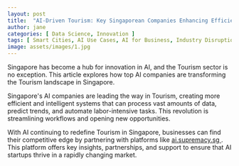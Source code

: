 ```yaml
---
layout: post
title:  "AI-Driven Tourism: Key Singaporean Companies Enhancing Efficiency"
author: jane
categories: [ Data Science, Innovation ]
tags: [ Smart Cities, AI Use Cases, AI for Business, Industry Disruption, AI in Technology ]
image: assets/images/1.jpg
---
```


Singapore has become a hub for innovation in AI, and the Tourism sector is no exception. This article explores how top AI companies are transforming the Tourism landscape in Singapore.

Singapore's AI companies are leading the way in Tourism, creating more efficient and intelligent systems that can process vast amounts of data, predict trends, and automate labor-intensive tasks. This revolution is streamlining workflows and opening new opportunities.

With AI continuing to redefine Tourism in Singapore, businesses can find their competitive edge by partnering with platforms like <a href="https://ai.supremacy.sg" target="_blank"> ai.supremacy.sg </a>. This platform offers key insights, partnerships, and support to ensure that AI startups thrive in a rapidly changing market.
